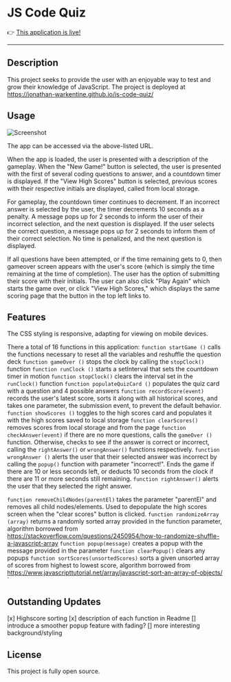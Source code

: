 # JS Code Quiz

👉 [This application is live!](https://jonathan-warkentine.github.io/js-code-quiz/)

---

## Description
This project seeks to provide the user with an enjoyable way to test and grow their knowledge of JavaScript. The project is deployed at https://jonathan-warkentine.github.io/js-code-quiz/

## Usage
![Screenshot]()

The app can be accessed via the above-listed URL.

When the app is loaded, the user is presented with a description of the gameplay. When the "New Game!" button is selected, the user is presented with the first of several coding questions to answer, and a countdown timer is displayed. If the "View High Scores" button is selected, previous scores with their respective initials are displayed, called from local storage.

For gameplay, the countdown timer continues to decrement. If an incorrect answer is selected by the user, the timer decrements 10 seconds as a penalty. A message pops up for 2 seconds to inform the user of their incorrect selection, and the next question is displayed. If the user selects the correct question, a message pops up for 2 seconds to inform them of their correct selection. No time is penalized, and the next question is displayed.

If all questions have been attempted, or if the time remaining gets to 0, then gameover screen appears with the user's score (which is simply the time remaining at the time of completion). The user has the option of submitting their score with their initials. The user can also click "Play Again" which starts the game over, or click "View High Scores," which displays the same scoring page that the button in the top left links to.


## Features

The CSS styling is responsive, adapting for viewing on mobile devices.

There a total of 16 functions in this application:
`function startGame ()` calls the functions necessary to reset all the variables and reshuffle the question deck
`function gameOver ()` stops the clock by calling the `stopClock()` function
`function runClock ()` starts a setInterval that sets the countdown timer in motion
`function stopClock()` clears the interval set in the `runClock()` function
`function populateQuizCard ()` populates the quiz card with a question and 4 possible answers
`function recordScore(event)` records the user's latest score, sorts it along with all historical scores, and takes one parameter, the submission event, to prevent the default behavior.
`function showScores ()` toggles to the high scores card and populates it with the high scores saved to local storage
`function clearScores()` removes scores from local storage and from the page
`function checkAnswer(event)` if there are no more questions, calls the `gameOver ()` function. Otherwise, checks to see if the answer is correct or incorrect, calling the `rightAnswer()` or `wrongAnswer()` functions respectively.
`function wrongAnswer ()` alerts the user that their selected answer was incorrect by calling the `popup()` function with parameter "incorrect!". Ends the game if there are 10 or less seconds left, or deducts 10 seconds from the clock if there are 11 or more seconds still remaining.
`function rightAnswer()` alerts the user that they selected the right answer.

`function removeChildNodes(parentEl)` takes the parameter "parentEl" and removes all child nodes/elements. Used to depopulate the high scores screen when the "clear scores" button is clicked.
`function randomizeArray (array)` returns a randomly sorted array provided in the function parameter, algorithm borrowed from https://stackoverflow.com/questions/2450954/how-to-randomize-shuffle-a-javascript-array
`function popup(message)` creates a popup with the message provided in the parameter
`function clearPopup()` clears any popups
`function sortScores(unsortedScores)` sorts a given unsorted array of scores from highest to lowest score, algorithm borrowed from https://www.javascripttutorial.net/array/javascript-sort-an-array-of-objects/
`



## Outstanding Updates
[x] Highscore sorting
[x] description of each function in Readme
[] introduce a smoother popup feature with fading?
[] more interesting background/styling

## License
This project is fully open source.